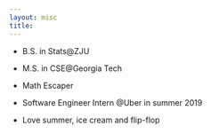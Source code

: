 ```yaml
---
layout: misc
title: 
---
```


- B.S. in Stats@ZJU
  
- M.S. in CSE@Georgia Tech

- Math Escaper
  
- Software Engineer Intern @Uber in summer 2019
  
- Love summer, ice cream and flip-flop
